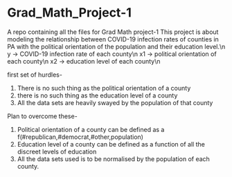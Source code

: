 # Grad_Math_Project-1
A repo  containing all the files for Grad Math project-1
This project is about modeling the relationship between COVID-19 infection rates of counties in PA with the political orientation of the population and their education level.\n
y -> COVID-19 infection rate of each county\n
x1 -> political orientation of each county\n
x2 -> education level of each county\n

first set of hurdles- 
1. There is no such thing as the political orientation of a county
2. there is no such thing as the education level of a county
3. All the data sets are heavily swayed by the population of that county

Plan to overcome these-
1. Political orientation of a county can be defined as a f(#republican,#democrat,#other,population)
2. Education level of a county can be defined as a function of all the discreet levels of education
3. All the data sets used is to be normalised by the population of each county.
